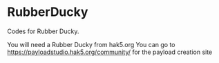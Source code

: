 # RubberDucky
Codes for Rubber Ducky. 

You will need a Rubber Ducky from hak5.org
You can go to https://payloadstudio.hak5.org/community/ for the payload creation site

